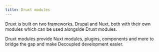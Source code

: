 ```yaml
---
title: Druxt modules
---
```


Druxt is built on two frameworks, Drupal and Nuxt, both with their own modules which can be used alongside Druxt modules.

Druxt modules provide Nuxt modules, plugins, components and more to bridge the gap and make Decoupled development easier.